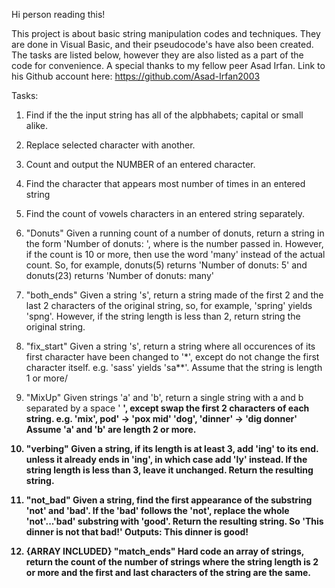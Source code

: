 Hi person reading this!

This project is about basic string manipulation codes and techniques. They are done in Visual Basic, and their pseudocode's have also been created. The tasks are listed below, however they are also listed as a part of the code for convenience. 
A special thanks to my fellow peer Asad Irfan. Link to his Github account here: https://github.com/Asad-Irfan2003

Tasks:

1) Find if the the input string has all of the alpbhabets; capital or small alike.

2) Replace selected character with another.

3) Count and output the NUMBER of an entered character.

4) Find the character that appears most number of times in an entered string

5) Find the count of vowels characters in an entered string separately. 

6) "Donuts"
Given a running count of a number of donuts, return a string in the form 'Number of donuts: <count>', where <count> is the number passed in. However, if the count is 10 or more, then use the word 'many' instead of the actual count. So, for example, donuts(5) returns 'Number of donuts: 5' and donuts(23) returns 'Number of donuts: many'

7) "both_ends"
Given a string 's', return a string made of the first 2 and the last 2 characters of the original string, so, for example, 'spring' yields 'spng'. However, if the string length is less than 2, return string the original string.

8) "fix_start"
Given a string 's', return a string where all occurences of its first character have been changed to '*', except do not change the first character itself. e.g. 'sass' yields 'sa**'. Assume that the string is length 1 or more/

9) "MixUp"
Given strings 'a' and 'b', return a single string with a and b separated by a space '<a> <b>', except swap the first 2 characters of each string. e.g. 
'mix', pod' -> 'pox mid'
'dog', 'dinner' -> 'dig donner'
 Assume 'a' and 'b' are length 2 or more.

10) "verbing"
Given a string, if its length is at least 3, add 'ing' to its end. unless it already ends in 'ing', in which case add 'ly' instead. If the string length is less than 3, leave it unchanged. Return the resulting string.

11) "not_bad"
Given a string, find the first appearance of the substring 'not' and 'bad'. If the 'bad' follows the 'not', replace the whole 'not'...'bad' substring with 'good'. Return the resulting string. So 'This dinner is not that bad!' Outputs: This dinner is good!

12) {ARRAY INCLUDED} "match_ends"
Hard code an array of strings, return the count of the number of strings where the string length is 2 or more and the first and last characters of the string are the same.

